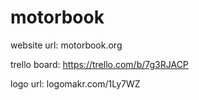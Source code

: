 
# motorbook

website url: motorbook.org

trello board: https://trello.com/b/7g3RJACP

logo url: logomakr.com/1Ly7WZ

